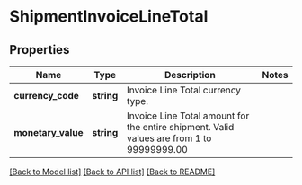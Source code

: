 # ShipmentInvoiceLineTotal

## Properties
Name | Type | Description | Notes
------------ | ------------- | ------------- | -------------
**currency_code** | **string** | Invoice Line Total currency type. | 
**monetary_value** | **string** | Invoice Line Total amount for the entire shipment.  Valid values are from 1 to 99999999.00 | 

[[Back to Model list]](../../README.md#documentation-for-models) [[Back to API list]](../../README.md#documentation-for-api-endpoints) [[Back to README]](../../README.md)

